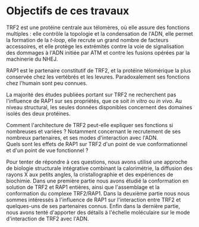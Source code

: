 # Objectifs de ces travaux

TRF2 est une protéine centrale aux télomères, où elle assure des fonctions
multiples : elle contrôle la topologie et la condensation de l'ADN, elle permet
la formation de la *t-loop*, elle recrute un grand nombre de facteurs
accessoires, et elle protège les extrémités contre la voie de signalisation des
dommages à l'ADN initiée par ATM et contre les fusions opérées par la machinerie
du NHEJ.

RAP1 est le partenaire constitutif de TRF2, et la protéine télomérique la plus
conservée chez les vertébrés et les levures. Paradoxalement ses fonctions chez
l'humain sont peu connues.

La majorité des études publiées portant sur TRF2 ne recherchent pas l'influence
de RAP1 sur ses propriétés, que ce soit *in vitro* ou *in vivo*. Au niveau
structural, les seules données disponibles concernent des domaines isolés des
deux protéines.

Comment l'architecture de TRF2 peut-elle expliquer ses fonctions si nombreuses
et variées ? Notamment concernant le recrutement de ses nombreux partenaires, et
ses modes d'interaction avec l'ADN.  
Quels sont les effets de RAP1 sur TRF2 d'un point de vue conformationnel et d'un
point de vue fonctionnel ?

Pour tenter de répondre à ces questions, nous avons utilisé une approche de
biologie structurale intégrative combinant la calorimétrie, la diffusion des
rayons X aux petits angles, la cristallographie et des expériences de biochimie.
Dans une première partie nous avons étudié la conformation en solution de TRF2
et RAP1 entières, ainsi que l'assemblage et la conformation du complexe
TRF2/RAP1. Dans la deuxième partie nous nous sommes intéressés à l'influence de
RAP1 sur l'interaction entre TRF2 et quelques-uns de ses partenaires connus.
Enfin dans la dernière partie, nous avons tenté d'apporter des détails
à l'échelle moléculaire sur le mode d'interaction de TRF2 avec l'ADN.


